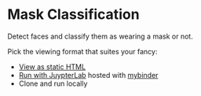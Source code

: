 # Mask Classification

Detect faces and classify them as wearing a mask or not.

Pick the viewing format that suites your fancy:
- [View as static HTML](https://dylan-manchester.github.io/mask-classification/index.html)
- [Run with JuypterLab](https://mybinder.org/v2/gh/dylan-manchester/mask-classification/main?filepath=Demo.ipynb) hosted with [mybinder](https://mybinder.org)
- Clone and run locally
